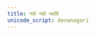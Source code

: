 ```yaml
---
title: नवो नवो भवति
unicode_script: devanagari
---
```


<div class="js_include" url="/vedAH/Rk/shAkalam/saMhitA/10/prAchInA_prastutiH/navo_navo_bhavati"  newLevelForH1="2" includeTitle="false"> </div>  

